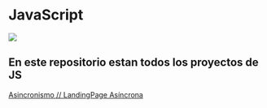 # JavaScript
![](https://images.squarespace-cdn.com/content/v1/58d20c79725e25b221549193/1521098258210-W9FBV72SMJJX3LESUA7Z/js.jpg?format=2500w)

## En este repositorio estan todos los proyectos de JS

  [Asincronismo // LandingPage Asíncrona](https://github.com/Jerosuquilvide/js/tree/master/Asincronismo "Asincronismo")

